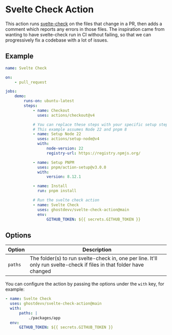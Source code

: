 # Svelte Check Action

This action runs [svelte-check](http://npmjs.com/svelte-check) on the files that change in a PR, then adds a comment which reports any errors in those files. The inspiration came from wanting to have svelte-check run in CI without failing, so that we can progressively fix a codebase with a lot of issues.

## Example

```yaml
name: Svelte Check

on:
    - pull_request

jobs:
    demo:
        runs-on: ubuntu-latest
        steps:
            - name: Checkout
              uses: actions/checkout@v4

            # You can replace these steps with your specific setup steps
            # This example assumes Node 22 and pnpm 8
            - name: Setup Node 22
              uses: actions/setup-node@v4
              with:
                  node-version: 22
                  registry-url: https://registry.npmjs.org/

            - name: Setup PNPM
              uses: pnpm/action-setup@v3.0.0
              with:
                  version: 8.12.1

            - name: Install
              run: pnpm install

            # Run the svelte check action
            - name: Svelte Check
              uses: ghostdevv/svelte-check-action@main
              env:
                  GITHUB_TOKEN: ${{ secrets.GITHUB_TOKEN }}
```

## Options

| Option  | Description                                                                                                          |
| ------- | -------------------------------------------------------------------------------------------------------------------- |
| `paths` | The folder(s) to run svelte-check in, one per line. It'll only run svelte-check if files in that folder have changed |

You can configure the action by passing the options under the `with` key, for example:

```yaml
- name: Svelte Check
  uses: ghostdevv/svelte-check-action@main
  with:
      paths: |
          ./packages/app
  env:
      GITHUB_TOKEN: ${{ secrets.GITHUB_TOKEN }}
```
